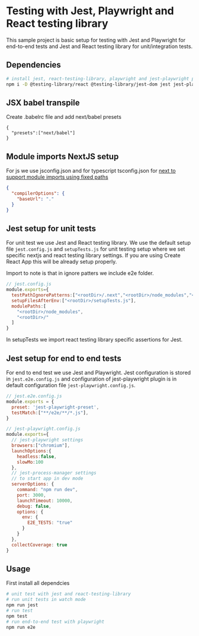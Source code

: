 # Testing with Jest, Playwright and React testing library

This sample project is basic setup for testing with Jest and Playwright for end-to-end tests and Jest and React testing library for unit/integration tests.

## Dependencies

```bash
# install jest, react-testing-library, playwright and jest-playwright plugins
npm i -D @testing-library/react @testing-library/jest-dom jest jest-playwright-preset playwright jest-process-manager
```

## JSX babel transpile

Create .babelrc file and add next/babel presets

```babelrc
{
  "presets":["next/babel"]
}
```

## Module imports NextJS setup

For js we use jsconfig.json and for typescript tsconfig.json for [next to support module imports using fixed paths](https://nextjs.org/docs/advanced-features/module-path-aliases)

```json
{
  "compilerOptions": {
    "baseUrl": "."
  }
}
```

## Jest setup for unit tests

For unit test we use Jest and React testing library. We use the default setup file `jest.config.js` and `setupTests.js` for unit testing setup where we set specific nextjs and react testing library settings. If you are using Create React App this will be already setup properly.

Import to note is that in ignore patters we include e2e folder.

```Javascript
// jest.config.js
module.exports={
  testPathIgnorePatterns:["<rootDir>/.next","<rootDir>/node_modules","<rootDir>/e2e"],
  setupFilesAfterEnv:["<rootDir>/setupTests.js"],
  modulePaths:[
    "<rootDir>/node_modules",
    "<rootDir>/"
  ]
}
```

In setupTests we import react testing library specific assertions for Jest.

## Jest setup for end to end tests

For end to end test we use Jest and Playwright. Jest configuration is stored in `jest.e2e.config.js` and configuration of jest-playwright plugin is in default configuration file `jest-playwright.config.js`.

```Javascript
// jest.e2e.config.js
module.exports = {
  preset: 'jest-playwright-preset',
  testMatch:["**/e2e/**/*.js"],
}
```

```Javascript
// jest-playwright.config.js
module.exports={
  // jest-playwright settings
  browsers:["chromium"],
  launchOptions:{
    headless:false,
    slowMo:100
  },
  // jest-process-manager settings
  // to start app in dev mode
  serverOptions: {
    command: "npm run dev",
    port: 3000,
    launchTimeout: 10000,
    debug: false,
    options: {
      env: {
        E2E_TESTS: "true"
      }
    }
  },
  collectCoverage: true
}

```

## Usage

First install all dependcies

```bash
# unit test with jest and react-testing-library
# run unit tests in watch mode
npm run jest
# run test
npm test
# run end-to-end test with playwright
npm run e2e
```
